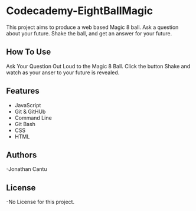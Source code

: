 # Codecademy-EightBallMagic
This project aims to produce a web based Magic 8 ball. Ask a question about your future. Shake the ball, and get an answer for your future.
## How To Use
Ask Your Question Out Loud to the Magic 8 Ball. Click the button Shake and watch as your anser to your future is revealed.
## Features
- JavaScript
- Git & GitHUb
- Command Line
- Git Bash
- CSS
- HTML
## Authors
-Jonathan Cantu
## License
  -No License for this project. 
